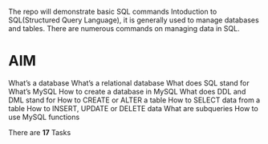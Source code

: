 The repo will demonstrate basic SQL commands
Intoduction to SQL(Structured Query Language), it is generally used to manage databases and tables. There are numerous commands on managing data in SQL.

# AIM
What’s a database
What’s a relational database
What does SQL stand for
What’s MySQL
How to create a database in MySQL
What does DDL and DML stand for
How to CREATE or ALTER a table
How to SELECT data from a table
How to INSERT, UPDATE or DELETE data
What are subqueries
How to use MySQL functions

There are **17** Tasks
